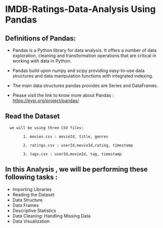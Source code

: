 # IMDB-Ratings-Data-Analysis Using Pandas 

## Definitions of Pandas:
- Pandas is a Python library for data analysis. It offers a number of data exploration, cleaning and transformation operations that are critical in working with data in Python.

- Pandas build upon numpy and scipy providing easy-to-use data structures and data manipulation functions with integrated indexing.

- The main data structures pandas provides are Series and DataFrames.
  
- Please visit the link to know more about Pandas : https://pypi.org/project/pandas/

## Read the Dataset 
      we will be using three CSV files:

            1. movies.csv : movieId, title, genres
            
            2. ratings.csv : userId,movieId,rating, timestamp

            3. tags.csv : userId,movieId, tag, timestamp

           

## In this Analysis , we will be performing these following tasks :
 - Importing Libraries
 - Reading the Dataset
 - Data Structure
 - Data Frames
 - Descriptive Statistics
 - Data Cleaning: Handling Missing Data
 - Data Visualization


    
